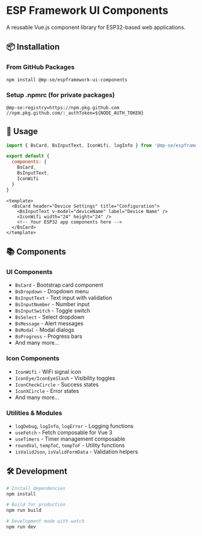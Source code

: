 # ESP Framework UI Components

A reusable Vue.js component library for ESP32-based web applications.

## 📦 Installation

### From GitHub Packages

```bash
npm install @mp-se/espframework-ui-components
```

### Setup .npmrc (for private packages)

```
@mp-se:registry=https://npm.pkg.github.com
//npm.pkg.github.com/:_authToken=${NODE_AUTH_TOKEN}
```

## 🔧 Usage

```javascript
import { BsCard, BsInputText, IconWifi, logInfo } from '@mp-se/espframework-ui-components'

export default {
  components: {
    BsCard,
    BsInputText,
    IconWifi
  }
}
```

```vue
<template>
  <BsCard header="Device Settings" title="Configuration">
    <BsInputText v-model="deviceName" label="Device Name" />
    <IconWifi width="24" height="24" />
    <!-- Your ESP32 app components here -->
  </BsCard>
</template>
```

## 📚 Components

### UI Components
- `BsCard` - Bootstrap card component
- `BsDropdown` - Dropdown menu
- `BsInputText` - Text input with validation
- `BsInputNumber` - Number input
- `BsInputSwitch` - Toggle switch
- `BsSelect` - Select dropdown
- `BsMessage` - Alert messages
- `BsModal` - Modal dialogs
- `BsProgress` - Progress bars
- And many more...

### Icon Components
- `IconWifi` - WiFi signal icon
- `IconEye/IconEyeSlash` - Visibility toggles
- `IconCheckCircle` - Success states
- `IconXCircle` - Error states
- And many more...

### Utilities & Modules

- `logDebug`, `logInfo`, `logError` - Logging functions
- `useFetch` - Fetch composable for Vue 3
- `useTimers` - Timer management composable
- `roundVal`, `tempToC`, `tempToF` - Utility functions
- `isValidJson`, `isValidFormData` - Validation helpers

## 🛠️ Development

```bash
# Install dependencies
npm install

# Build for production
npm run build

# Development mode with watch
npm run dev
```

